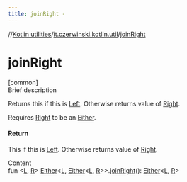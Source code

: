 ```yaml
---
title: joinRight -
---
```

//[Kotlin utilities](../index.html)/[it.czerwinski.kotlin.util](index.html)/[joinRight](join-right.html)



# joinRight  
[common]  
Brief description  




Returns this if this is [Left](-left/index.html). Otherwise returns value of [Right](-right/index.html).



Requires [Right](-right/index.html) to be an [Either](-either/index.html).





#### Return  


This if this is [Left](-left/index.html). Otherwise returns value of [Right](-right/index.html).

  
Content  
fun <[L](join-right.html), [R](join-right.html)> [Either](-either/index.html)<[L](join-right.html), [Either](-either/index.html)<[L](join-right.html), [R](join-right.html)>>.[joinRight](join-right.html)(): [Either](-either/index.html)<[L](join-right.html), [R](join-right.html)>  



